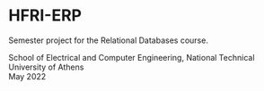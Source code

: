 # HFRI-ERP
Semester project for the Relational Databases course.

School of Electrical and Computer Engineering, National Technical University of Athens  
May 2022